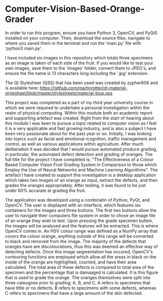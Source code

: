 # Computer-Vision-Based-Orange-Grader
In order to run this program, ensure you have Python 3, OpenCV, and PyQt5 installed on your computer. Then, download the source files, navigate to where you saved them in the terminal and run the 'main.py' file with 'python3 main.py'.

I have included six images in this repository which totals three specimens as an image is taken of each side of the fruit. If you would like to test your own images, save them to the 'images' folder, convert them to JPEG's, and ensure the file name is 13 characters long including the '.jpg' extension.

The Qt Stylesheer (QSS) that has been used was created by zypher606 and is available here: https://github.com/martinrotter/qt-material-stylesheet/blob/master/stylesheets/material-blue.qss

This project was completed as a part of my third year university course in which we were required to undertake a personal investigation within the realm of physical computing. Within this module both an academic report and supporting artefact was created. Right from the start of hearing about this module I was keen to pursue a topic related to computer vision as I feel it is a very applicable and fast growing industry, and is also a subject I have been very passionate about for the past year or so. Initially, I was looking into topics such as facial and emotional rcognition, traffic management and control, as well as various applications within agriculture. After much deliberation it was decided that I would pursue automated produce grading, in particular, the automated defect detection and grading of oranges. The full title for the project I have completed is; "The Effectiveness of a Colour Based Computer Vision Fruit Grading System in Comparison to those which Employ the Use of Neural Networks and Machine Learning Algorithms". The artefact I have created to support this investigation is a desktop application which takes two images of an orange as input, extract the defects, and then grades the oranges appropriately. After testing, it was found to be just under 60% accurate at grading the fruit.

The application was developed using a combinatin of Python, PyQt, and OpenCV. The user is displayed with an interface, which features six containers for the images and three buttons. The first two buttons allow the user to navigate their computers file system in order to chose an image file of an orange they wish to test. Upon pressing the grade specimen button, the images will be analysed and the features will be extracted. This is where OpenCV comes in. An HSV colour range was defined as a NumPy array that covers the colour orange, anything outside of this range will be converted to black and removed from the image. The majority of the defects that oranges have are discolourations, thus this was deemed an effective way of detecting defects. Once this image segmentation has occured, OpenCV's contouring functions are employed which allow all the areas in black on the inside of the orange are highlighted, counted, and have their area calculated. The total area of these defects is compared to total area of the specimen and the percentage that is damaaged is calculated. It is this figure that is used to grade the orange. The oranges themselves were split into three cateogires prior to grading; A, B, and C. A refers to specimens that have little or no defects, B refers to specimens with some defects, whereas C refers to specimens that have a large amount of the skin defected.
